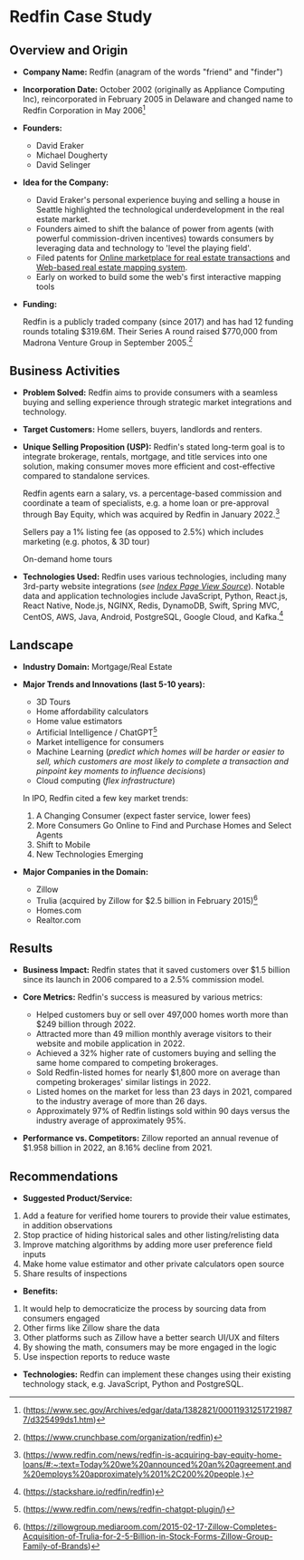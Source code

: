 # Redfin Case Study

## Overview and Origin

- **Company Name:** Redfin (anagram of the words "friend" and "finder")
- **Incorporation Date:** October 2002 (originally as Appliance Computing Inc), reincorporated in February 2005 in Delaware and changed name to Redfin Corporation in May 2006[^3]
- **Founders:**
    - David Eraker
    - Michael Dougherty
    - David Selinger
- **Idea for the Company:** 
    - David Eraker's personal experience buying and selling a house in Seattle highlighted the technological underdevelopment in the real estate market.
    - Founders aimed to shift the balance of power from agents (with powerful commission-driven incentives) towards consumers by leveraging data and technology to 'level the playing field'.
    - Filed patents for [Online marketplace for real estate transactions](https://patents.google.com/patent/US9105061B2/en) and [Web-based real estate mapping system](https://patents.google.com/patent/US9213461B2/en).
    - Early on worked to build some the web's first interactive mapping tools

- **Funding:** 

  Redfin is a publicly traded company (since 2017) and has had 12 funding rounds totaling $319.6M. Their Series A round raised $770,000 from Madrona Venture Group in September 2005.[^5]

## Business Activities

- **Problem Solved:** Redfin aims to provide consumers with a seamless buying and selling experience through strategic market integrations and technology.

- **Target Customers:** Home sellers, buyers, landlords and renters.

- **Unique Selling Proposition (USP):**
  Redfin's stated long-term goal is to integrate brokerage, rentals, mortgage, and title services into one solution, making consumer moves more efficient and cost-effective compared to standalone services.

  Redfin agents earn a salary, vs. a percentage-based commission and coordinate a team of specialists, e.g. a home loan or pre-approval through Bay Equity, which was acquired by Redfin in January 2022.[^4]

  Sellers pay a 1% listing fee (as opposed to  2.5%) which includes marketing (e.g. photos, & 3D tour) 

  On-demand home tours

- **Technologies Used:** Redfin uses various technologies, including many 3rd-party website integrations (*see [Index Page View Source](view-source:https://www.redfin.com/)*). Notable data and application technologies include JavaScript, Python, React.js, React Native, Node.js, NGINX, Redis, DynamoDB, Swift, Spring MVC, CentOS, AWS, Java, Android, PostgreSQL, Google Cloud, and Kafka.[^6]

## Landscape

- **Industry Domain:** Mortgage/Real Estate

- **Major Trends and Innovations (last 5-10 years):**

  - 3D Tours
  - Home affordability calculators
  - Home value estimators
  - Artificial Intelligence / ChatGPT[^8]
  - Market intelligence for consumers
  - Machine Learning  (*predict which homes will be harder or easier to sell, which customers are most likely to complete a transaction and pinpoint key moments to influence decisions*)
  - Cloud computing (*flex infrastructure*)

  In IPO, Redfin cited a few key market trends:

  1. A Changing Consumer (expect faster service, lower fees)
  2. More Consumers Go Online to Find and Purchase Homes and Select Agents
  3. Shift to Mobile
  4. New Technologies Emerging
    

- **Major Companies in the Domain:**
  - Zillow
  - Trulia (acquired by Zillow for $2.5 billion in February 2015)[^7]
  - Homes.com
  - Realtor.com

## Results

- **Business Impact:** Redfin states that it saved customers over $1.5 billion since its launch in 2006 compared to a 2.5% commission model.

- **Core Metrics:** Redfin's success is measured by various metrics:
  - Helped customers buy or sell over 497,000 homes worth more than $249 billion through 2022.
  - Attracted more than 49 million monthly average visitors to their website and mobile application in 2022.
  - Achieved a 32% higher rate of customers buying and selling the same home compared to competing brokerages.
  - Sold Redfin-listed homes for nearly $1,800 more on average than competing brokerages' similar listings in 2022.
  - Listed homes on the market for less than 23 days in 2021, compared to the industry average of more than 26 days.
  - Approximately 97% of Redfin listings sold within 90 days versus the industry average of approximately 95%.

- **Performance vs. Competitors:** Zillow reported an annual revenue of $1.958 billion in 2022, an 8.16% decline from 2021.

## Recommendations

- **Suggested Product/Service:** 

1. Add a feature for verified home tourers to provide their value estimates, in addition observations
2. Stop practice of hiding historical sales and other listing/relisting data
3. Improve matching algorithms by adding more user preference field inputs
4. Make home value estimator and other private calculators open source
5. Share results of inspections

- **Benefits:**

1. It would help to democraticize the process by sourcing data from consumers engaged
2. Other firms like Zillow share the data
3. Other platforms such as Zillow have a better search UI/UX and filters
4. By showing the math, consumers may be more engaged in the logic
5. Use inspection reports to reduce waste 

- **Technologies:** Redfin can implement these changes using their existing technology stack, e.g. JavaScript, Python and PostgreSQL.

[^1]: (https://investors.redfin.com/financial-information)
[^2]: (https://medium.com/@daveselinger/consumer-first-technology-second-short-term-profit-last-redfin-principles-from-founding-to-ipo-5a05cae6f3ad)
[^3]: (https://www.sec.gov/Archives/edgar/data/1382821/000119312517219877/d325499ds1.htm)
[^4]: (https://www.redfin.com/news/redfin-is-acquiring-bay-equity-home-loans/#:~:text=Today%20we%20announced%20an%20agreement,and%20employs%20approximately%201%2C200%20people.)
[^5]: (https://www.crunchbase.com/organization/redfin)
[^6]: (https://stackshare.io/redfin/redfin)
[^7]: (https://zillowgroup.mediaroom.com/2015-02-17-Zillow-Completes-Acquisition-of-Trulia-for-2-5-Billion-in-Stock-Forms-Zillow-Group-Family-of-Brands)
[^8]: (https://www.redfin.com/news/redfin-chatgpt-plugin/)